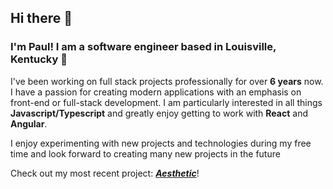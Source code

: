 ## Hi there 👋

### I'm Paul! I am a software engineer based in Louisville, Kentucky 🐎

I've been working on full stack projects professionally for over **6 years** now. I have a passion for creating modern applications with an emphasis on front-end or full-stack development. I am particularly interested in all things **Javascript/Typescript** and greatly enjoy getting to work with **React** and **Angular**. 

I enjoy experimenting with new projects and technologies during my free time and look forward to creating many new projects in the future

Check out my most recent project: ***[Aesthetic](https://stupendous-basbousa-c822a4.netlify.app/)***!

<!--
**pbarrett21/pbarrett21** is a ✨ _special_ ✨ repository because its `README.md` (this file) appears on your GitHub profile.

Here are some ideas to get you started:

🔭 I’m currently working on ...
- 🌱 I’m currently learning ...
- 👯 I’m looking to collaborate on ...
- 🤔 I’m looking for help with ...
- 💬 Ask me about ...
- 📫 How to reach me: ...
- 😄 Pronouns: ...
- ⚡ Fun fact: ...
-->
